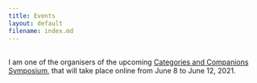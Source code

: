 ```yaml
---
title: Events
layout: default
filename: index.md
--- 
```

<br>I am one of the organisers of the upcoming <a href="http://web.science.mq.edu.au/groups/coact/seminar/CaCS2021/">Categories and Companions Symposium</a>, that will take place online from June 8 to June 12, 2021.
